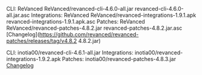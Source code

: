 CLI: ReVanced
ReVanced/revanced-cli-4.6.0-all.jar
revanced-cli-4.6.0-all.jar.asc
Integrations: ReVanced
ReVanced/revanced-integrations-1.9.1.apk
revanced-integrations-1.9.1.apk.asc
Patches: ReVanced
ReVanced/revanced-patches-4.8.2.jar
revanced-patches-4.8.2.jar.asc
[Changelog](https://github.com/revanced/revanced-patches/releases/tag/v4.8.2
4.8.2.jar)




CLI: inotia00/revanced-cli-4.6.1-all.jar
Integrations: inotia00/revanced-integrations-1.9.2.apk
Patches: inotia00/revanced-patches-4.8.3.jar
[Changelog](https://github.com/inotia00/revanced-patches/releases/tag/v4.8.3)
